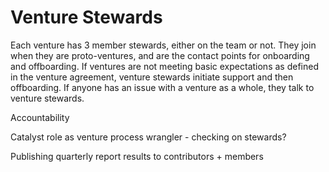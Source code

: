 # Venture Stewards

Each venture has 3 member stewards, either on the team or not. They join when they are proto-ventures, and are the contact points for onboarding and offboarding. If ventures are not meeting basic expectations as defined in the venture agreement, venture stewards initiate support and then offboarding. If anyone has an issue with a venture as a whole, they talk to venture stewards.

Accountability

Catalyst role as venture process wrangler - checking on stewards?

Publishing quarterly report results to contributors + members